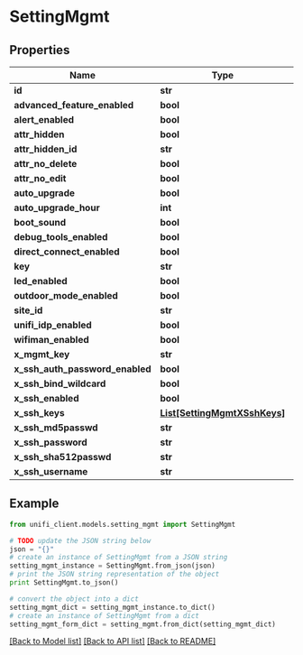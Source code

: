 # SettingMgmt


## Properties

Name | Type | Description | Notes
------------ | ------------- | ------------- | -------------
**id** | **str** |  | [optional] 
**advanced_feature_enabled** | **bool** |  | [optional] 
**alert_enabled** | **bool** |  | [optional] 
**attr_hidden** | **bool** |  | [optional] 
**attr_hidden_id** | **str** |  | [optional] 
**attr_no_delete** | **bool** |  | [optional] 
**attr_no_edit** | **bool** |  | [optional] 
**auto_upgrade** | **bool** |  | [optional] 
**auto_upgrade_hour** | **int** |  | [optional] 
**boot_sound** | **bool** |  | [optional] 
**debug_tools_enabled** | **bool** |  | [optional] 
**direct_connect_enabled** | **bool** |  | [optional] 
**key** | **str** |  | [optional] 
**led_enabled** | **bool** |  | [optional] 
**outdoor_mode_enabled** | **bool** |  | [optional] 
**site_id** | **str** |  | [optional] 
**unifi_idp_enabled** | **bool** |  | [optional] 
**wifiman_enabled** | **bool** |  | [optional] 
**x_mgmt_key** | **str** |  | [optional] 
**x_ssh_auth_password_enabled** | **bool** |  | [optional] 
**x_ssh_bind_wildcard** | **bool** |  | [optional] 
**x_ssh_enabled** | **bool** |  | [optional] 
**x_ssh_keys** | [**List[SettingMgmtXSshKeys]**](SettingMgmtXSshKeys.md) |  | [optional] 
**x_ssh_md5passwd** | **str** |  | [optional] 
**x_ssh_password** | **str** |  | [optional] 
**x_ssh_sha512passwd** | **str** |  | [optional] 
**x_ssh_username** | **str** |  | [optional] 

## Example

```python
from unifi_client.models.setting_mgmt import SettingMgmt

# TODO update the JSON string below
json = "{}"
# create an instance of SettingMgmt from a JSON string
setting_mgmt_instance = SettingMgmt.from_json(json)
# print the JSON string representation of the object
print SettingMgmt.to_json()

# convert the object into a dict
setting_mgmt_dict = setting_mgmt_instance.to_dict()
# create an instance of SettingMgmt from a dict
setting_mgmt_form_dict = setting_mgmt.from_dict(setting_mgmt_dict)
```
[[Back to Model list]](../README.md#documentation-for-models) [[Back to API list]](../README.md#documentation-for-api-endpoints) [[Back to README]](../README.md)


